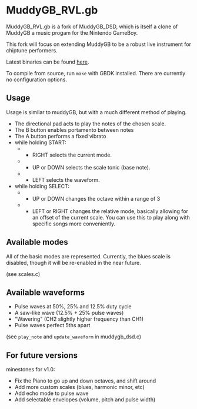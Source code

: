 MuddyGB_RVL.gb
=========

MuddyGB_RVL.gb is a fork of MuddyGB_DSD, which is itself a clone of MuddyGB a music progam for the Nintendo GameBoy.

This fork will focus on extending MuddyGB to be a robust live instrument for chiptune performers.

Latest binaries can be found
[here](https://github.com/ARival/muddyGB-RVL/releases).

To compile from source, run `make` with GBDK installed.
There are currently no configuration options.

Usage
-----

Usage is similar to muddyGB, but with a much different method of playing.

* The directional pad acts to play the notes of the chosen scale.
* The B button enables portamento between notes
* The A button performs a fixed vibrato
* while holding START:
  * + RIGHT selects the current mode.
  * + UP or DOWN selects the scale tonic (base note).
  * + LEFT selects the waveform.
* while holding SELECT:
  * + UP or DOWN changes the octave within a range of 3
  * + LEFT or RIGHT changes the relative mode, basically allowing for an offset of the current scale. You can use this to play along with specific songs more conveniently.

Available modes
---------------

All of the basic modes are represented. Currently, the blues scale is disabled, though it will be re-enabled in the near future.

(see scales.c)

Available waveforms
-------------------

* Pulse waves at 50%, 25% and 12.5% duty cycle
* A saw-like wave (12.5% + 25% pulse waves)
* "Wavering" (CH2 slightly higher frequency than CH1)
* Pulse waves perfect 5ths apart

(see `play_note` and `update_waveform` in muddygb_dsd.c)

For future versions
-------------------

minestones for v1.0:

* Fix the Piano to go up and down octaves, and shift around
* Add more custom scales (blues, harmonic minor, etc)
* Add echo mode to pulse wave
* Add selectable envelopes (volume, pitch and pulse width)
